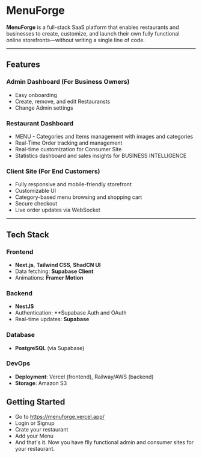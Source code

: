 # MenuForge

**MenuForge** is a full-stack SaaS platform that enables restaurants and businesses to create, customize, and launch their own fully functional online storefronts—without writing a single line of code.

---

## Features

### Admin Dashboard (For Business Owners)
- Easy onboarding
- Create, remove, and edit Restauransts
- Change Admin settings

### Restaurant Dashboard
- MENU - Categories and Items management with images and categories
- Real-Time Order tracking and management
- Real-time customization for Consumer Site
- Statistics dashboard and sales insights for BUSINESS INTELLIGENCE

### Client Site (For End Customers)
- Fully responsive and mobile-friendly storefront
- Customizable UI
- Category-based menu browsing and shopping cart
- Secure checkout
- Live order updates via WebSocket

---

## Tech Stack

### Frontend
- **Next.js**, **Tailwind CSS**, **ShadCN UI**
- Data fetching: **Supabase Client**
- Animations: **Framer Motion**

### Backend
- **NestJS**
- Authentication: **Supabase Auth and OAuth
- Real-time updates: **Supabase**

### Database
- **PostgreSQL** (via Supabase) 

### DevOps
- **Deployment**: Vercel (frontend), Railway/AWS (backend)
- **Storage**: Amazon S3


##  Getting Started
- Go to https://menuforge.vercel.app/
- Login or Signup
- Crate your restaurant
- Add your Menu
- And that's it. Now you have flly functional admin and consumer sites for your restaurant.
